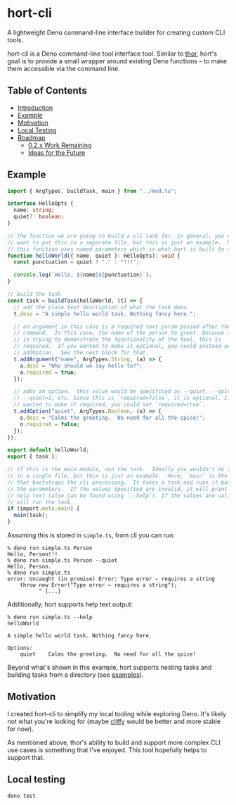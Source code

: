 # hort-cli

A lightweight Deno command-line interface builder for creating custom CLI tools.

hort-cli is a Deno command-line tool interface tool. Similar to
[thor](http://whatisthor.com), hort's goal is to provide a small wrapper around
existing Deno functions – to make them accessible via the command line.

## Table of Contents

- [Introduction](#hort-cli)
- [Example](#example)
- [Motivation](#motivation)
- [Local Testing](#local-testing)
- [Roadmap](#roadmap)
  - [0.2.x Work Remaining](#02x-work-remaining)
  - [Ideas for the Future](#ideas-for-the-future)

## Example

```typescript
import { ArgTypes, buildTask, main } from "../mod.ts";

interface HelloOpts {
  name: string;
  quiet?: boolean;
}

// the function we are going to build a cli task for. In general, you would
// want to put this in a separate file, but this is just an example.  Note:
// this function uses named parameters which is what hort is built to support.
function helloWorld({ name, quiet }: HelloOpts): void {
  const punctuation = quiet ? "." : "!!!";

  console.log(`Hello, ${name}${punctuation}`);
}

// build the task
const task = buildTask(helloWorld, (t) => {
  // add the plain text description of what the task does.
  t.desc = "A simple hello world task. Nothing fancy here.";

  // an argument in this case is a required text param passed after the
  // command.  In this case, the name of the person to greet. Because this
  // is trying to demonstrate the functionality of the tool, this is
  // required.  If you wanted to make it optional, you could instead use
  // addOption.  See the next block for that.
  t.addArgument("name", ArgTypes.String, (a) => {
    a.desc = "Who should we say hello to?";
    a.required = true;
  });

  // adds an option.  this value would be specificed as --quiet, --quiet=true,
  // --quiet=1, etc. Since this is `required=false`, it is optional. If you
  // wanted to make it required, you could set `required=true`.
  t.addOption("quiet", ArgTypes.Boolean, (o) => {
    o.desc = "Calms the greeting.  No need for all the spice!";
    o.required = false;
  });
});

export default helloWorld;
export { task };

// if this is the main module, run the task.  Ideally you wouldn't do this
// in a single file, but this is just an example.  Here, `main` is the function
// that bootstraps the cli processing.  It takes a task and runs it based on
// the parameters.  If the values specified are invalid, it will print out the
// help text (also can be found using `--help`). If the values are valid, it
// will run the task.
if (import.meta.main) {
  main(task);
}
```

Assuming this is stored in `simple.ts`, from cli you can run:

```
% deno run simple.ts Person
Hello, Person!!!
% deno run simple.ts Person --quiet
Hello, Person.
% deno run simple.ts
error: Uncaught (in promise) Error: Type error – requires a string
    throw new Error("Type error – requires a string");
          ^ [...]
```

Additionally, hort supports help text output:

```
% deno run simple.ts --help
helloWorld

A simple hello world task. Nothing fancy here.

Options:
    quiet    Calms the greeting.  No need for all the spice!
```

Beyond what's shown in this example, hort supports nesting tasks and building
tasks from a directory (see [examples](./examples)).

## Motivation

I created hort-cli to simplify my local tooling while exploring Deno. It's
likely not what you're looking for (maybe [cliffy](https://cliffy.io) would be
better and more stable for now).

As mentioned above, thor's ability to build and support more complex CLI use
cases is something that I've enjoyed. This tool hopefully helps to support that.

## Local testing

```
deno test
```

